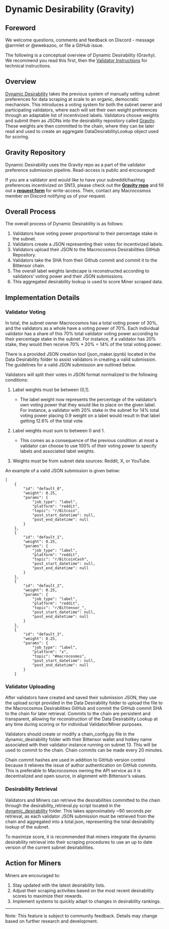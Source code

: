 # Dynamic Desirability (Gravity)

## Foreword 

We welcome questions, comments and feedback on Discord - message @arrmlet or @ewekazoo, or file a GitHub issue. 

The following is a conceptual overview of Dynamic Desirability (Gravity). We recommend you read this first, then the [Validator Instructions](dd_validator_instructions.md) for technical instructions. 


## Overview

[Dynamic Desirability](../dynamic_desirability) takes the previous system of manually setting subnet preferences for data scraping at scale to an organic, democratic mechanism. This introduces a voting system for both the subnet owner and participating validators, where each will set their own weight preferences through an adaptable list of incentivized labels. Validators choose weights and submit them as JSONs into the desirability repository called [Gravity](https://github.com/macrocosm-os/gravity/tree/main). These weights are then committed to the chain, where they can be later read and used to create an aggregate DataDesirabilityLookup object used for scoring. 

## Gravity Repository

Dynamic Desirability uses the Gravity repo as a part of the validator preference submission pipeline. Read-access is public and encouraged! 

If you are a validator and would like to have your subreddit/hashtag preferences incentivized on SN13, please check out the [**Gravity repo**](https://github.com/macrocosm-os/gravity/tree/main) and fill out a [**request form**](https://forms.gle/BzLg4SwWgmi9xVC18) for write-access. Then, contact any Macrocosmos member on Discord notifying us of your request.


## Overall Process

The overall process of Dynamic Desirability is as follows:

1. Validators have voting power proportional to their percentage stake in the subnet. 
2. Validators create a JSON representing their votes for incentivized labels. 
3. Validators upload their JSON to the Macrocosmos Desirabilities GitHub Repository.
4. Validators take the SHA from their Github commit and commit it to the Bittensor chain. 
5. The overall label weights landscape is reconstructed according to validators’ voting power and their JSON submissions.
6. This aggregated desirability lookup is used to score Miner scraped data. 


## Implementation Details

### Validator Voting

In total, the subnet owner Macrocosmos has a total voting power of 30%, and the validators as a whole have a voting power of 70%. Each individual validator has a share of this 70% total validator voting power according to their percentage stake in the subnet. For instance, if a validator has 20% stake, they would then receive 70% * 20% = 14% of the total voting power. 

There is a provided JSON creation tool (json_maker.ipynb) located in the Data Desirability folder to assist validators in creating a valid submission. The guidelines for a valid JSON submission are outlined below. 

Validators will split their votes in JSON format normalized to the following conditions: 

1. Label weights must be between (0,1]. 
    - The label weight now represents the percentage of the validator’s own voting power that they would like to place on the given label. For instance, a validator with 20% stake in the subnet for 14% total voting power placing 0.9 weight on a label would result in that label getting 12.6% of the total vote. 

2. Label weights must sum to between 0 and 1. 
    - This comes as a consequence of the previous condition: at most a validator can choose to use 100% of their voting power to specify labels and associated label weights. 

2. Weights must be from subnet data sources: Reddit, X, or YouTube.



An example of a valid JSON submission is given below:
```
[
    {
        "id": "default_0",
        "weight": 0.25,
        "params": {
            "job_type": "label",
            "platform": "reddit",
            "topic": "r/Bitcoin",
            "post_start_datetime": null,
            "post_end_datetime": null
        }
    },
    {
        "id": "default_1",
        "weight": 0.25,
        "params": {
            "job_type": "label",
            "platform": "reddit",
            "topic": "r/BitcoinCash",
            "post_start_datetime": null,
            "post_end_datetime": null
        }
    },
    {
        "id": "default_2",
        "weight": 0.25,
        "params": {
            "job_type": "label",
            "platform": "reddit",
            "topic": "r/Bittensor_",
            "post_start_datetime": null,
            "post_end_datetime": null
        }
    },
    {
        "id": "default_3",
        "weight": 0.25,
        "params": {
            "job_type": "label",
            "platform": "x",
            "topic": "#macrocosmos",
            "post_start_datetime": null,
            "post_end_datetime": null
        }
    }
```


### Validator Uploading

After validators have created and saved their submission JSON, they use the upload script provided in the Data Desirability folder to upload the file to the Macrocosmos Desirabilities GitHub and commit the GitHub commit SHA to the chain for later retrieval. Commits to the chain are persistent and transparent, allowing for reconstruction of the Data Desirability Lookup at any time during scoring or for individual Validator/Miner purposes. 

Validators should create or modify a chain_config.py file in the dynamic_desirability folder with their Bittensor wallet and hotkey name associated with their validator instance running on subnet 13. This will be used to commit to the chain. Chain commits can be made every 20 minutes. 

Chain commit hashes are used in addition to GitHub version control because it relieves the issue of author authentication on GitHub commits. This is preferable to Macrocosmos owning the API service as it is decentralized and open source, in alignment with Bittensor’s values. 

### Desirability Retrieval

Validators and Miners can retrieve the desirabilities committed to the chain through the desirability_retrieval.py script located in the [dynamic_desirability](../dynamic_desirability) folder. This takes approximately ~90 seconds per retrieval, as each validator JSON submission must be retrieved from the chain and aggregated into a total.json, representing the total desirability lookup of the subnet. 

To maximize score, it is recommended that miners integrate the dynamic desirability retrieval into their scraping procedures to use an up to date version of the current subnet desirabilities. 


## Action for Miners

Miners are encouraged to:
1. Stay updated with the latest desirability lists.
2. Adjust their scraping activities based on the most recent desirability scores to maximize their rewards.
3. Implement systems to quickly adapt to changes in desirability rankings.

---

Note: This feature is subject to community feedback. Details may change based on further research and development.
